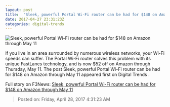 ```yaml
---
layout: post
title:  "Sleek, powerful Portal Wi-Fi router can be had for $148 on Amazon through May 11"
date: 2017-04-27 23:31:23Z
categories: digital-trends
---
```


![Sleek, powerful Portal Wi-Fi router can be had for $148 on Amazon through May 11](http://icdn4.digitaltrends.com/image/portal-wi-fi-router-4-1200x630-c.jpg)

If you live in an area surrounded by numerous wireless networks, your Wi-Fi speeds can suffer. The Portal Wi-Fi router solves this problem with its unique FastLanes technology, and is now $52 off on Amazon through Thursday, May 11. The post Sleek, powerful Portal Wi-Fi router can be had for $148 on Amazon through May 11 appeared first on Digital Trends .


Full story on F3News: [Sleek, powerful Portal Wi-Fi router can be had for $148 on Amazon through May 11](http://www.f3nws.com/n/STvDyG)

> Posted on: Friday, April 28, 2017 4:31:23 AM
